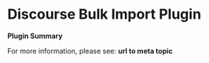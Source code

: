 # **Discourse Bulk Import** Plugin

**Plugin Summary**

For more information, please see: **url to meta topic**
